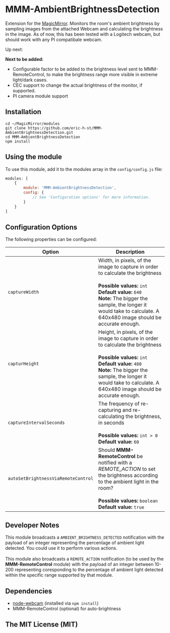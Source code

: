 # MMM-AmbientBrightnessDetection
Extension for the [MagicMirror](https://github.com/MichMich/MagicMirror). 
Monitors the room's ambient brightness by sampling images from the attached Webcam and calculating the brightness in the image. 
As of now, this has been tested with a Logitech webcam, but should work with any PI compatibale webcam.

Up next:

**Next to be added:** 

* Configurable factor to be added to the brightness level sent to MMM-RemoteControl, to make the brightness range more visible in extreme light/dark cases. 
* CEC support to change the actual brightness of the monitor, if supported.
* PI camera module support


## Installation
````
cd ~/MagicMirror/modules
git clone https://github.com/eric-h-st/MMM-AmbientBrightnessDetection.git
cd MMM-AmbientBrightnessDetection
npm install
````

## Using the module

To use this module, add it to the modules array in the `config/config.js` file:
````javascript
modules: [
	{
		module: 'MMM-AmbientBrightnessDetection',
		config: {
			// See 'Configuration options' for more information.
		}
	}
]
````

## Configuration Options

The following properties can be configured:

<table width="100%">
	<!-- why, markdown... -->
	<thead>
		<tr>
			<th>Option</th>
			<th width="100%">Description</th>
		</tr>
	<thead>
	<tbody>
		<tr>
			<td><code>captureWidth</code></td>
			<td>Width, in pixels, of the image to capture in order to calculate the brightness<br>
				<br><b>Possible values:</b> <code>int</code>
				<br><b>Default value:</b> <code>640</code>
        <br><b>Note:</b> The bigger the sample, the longer it would take to calculate. A 640x480 image should be accurate enough. 
			</td>
		</tr>
		<tr>
			<td><code>capturHeight</code></td>
			<td>Height, in pixels, of the image to capture in order to calculate the brightness<br>
				<br><b>Possible values:</b> <code>int</code>
				<br><b>Default value:</b> <code>480</code>
        <br><b>Note:</b> The bigger the sample, the longer it would take to calculate. A 640x480 image should be accurate enough. 
			</td>
		</tr>
		<tr>
			<td><code>captureIntervalSeconds</code></td>
			<td>The frequency of re-capturing and re-calculating the brightness, in seconds<br>
				<br><b>Possible values:</b> <code>int > 0</code>
				<br><b>Default value:</b> <code>60</code>
			</td>
		</tr>
		<tr>
			<td><code>autoSetBrightnessViaRemoteControl</code></td>
      <td>Should <b>MMM-RemoteControl</b> be notified with a <i>REMOTE_ACTION</i> to set the brightness according to the ambient light in the room?<br>
				<br><b>Possible values:</b> <code>boolean</code>
				<br><b>Default value:</b> <code>true</code>
			</td>
		</tr>
  </tbody>
</table>

## Developer Notes
This module broadcasts a `AMBIENT_BRIGHTNESS_DETECTED` notification with the payload of an integer representing the percentage of ambient light detected. You could use it to perform various actions. 
<br>
<br>
This module also broadcasts a `REMOTE_ACTION` notification (to be used by the <b>MMM-RemoteControl</b> module) with the payload of an integer between 10-200 representing coresponding to the percentage of ambient light detected within the specific range supported by that module. 


## Dependencies
- [node-webcam](https://www.npmjs.com/package/node-webcam) (installed via `npm install`)
- MMM-RemoteControl (optional) for auto-brightness 

## The MIT License (MIT)
